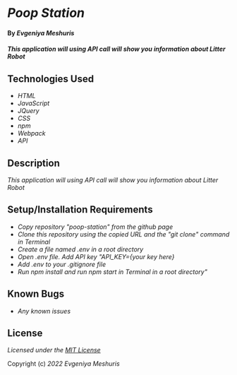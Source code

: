 # _Poop Station_

#### By _**Evgeniya Meshuris**_

#### _This application will using API call will show you information about Litter Robot_

## Technologies Used

* _HTML_
* _JavaScript_
* _JQuery_
* _CSS_
* _npm_
* _Webpack_
* _API_

## Description

_This application will using API call will show you information about Litter Robot_

## Setup/Installation Requirements

* _Copy repository "poop-station" from the github page_
* _Clone this repository using the copied URL and the "git clone" command in Terminal_
* _Create a file named .env in a root directory_
* _Open .env file. Add API key "API_KEY={your key here}_
* _Add .env to your .gitignore file_
* _Run npm install and run npm start in Terminal in a root directory"_
  

## Known Bugs

* _Any known issues_ 

## License

_Licensed under the [MIT License](LICENSE)_

Copyright (c) _2022_ _Evgeniya Meshuris_